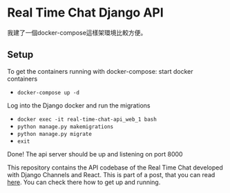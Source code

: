 # Real Time Chat Django API

我建了一個docker-compose這樣架環境比較方便。

## Setup
To get the containers running with docker-compose:
start docker containers 
- `docker-compose up -d`

Log into the Django docker and run the migrations
- `docker exec -it real-time-chat-api_web_1 bash`
- `python manage.py makemigrations`
- `python manage.py migrate`
- `exit`

Done! The api server should be up and listening on port 8000





This repository contains the API codebase of the Real Time Chat developed with Django Channels and React. This is part of a post, that you can read [here](https://revs.runtime-revolution.com/a-simple-real-time-chat-with-django-channels-and-react-b73edc3a79f2). You can check there how to get up and running.
